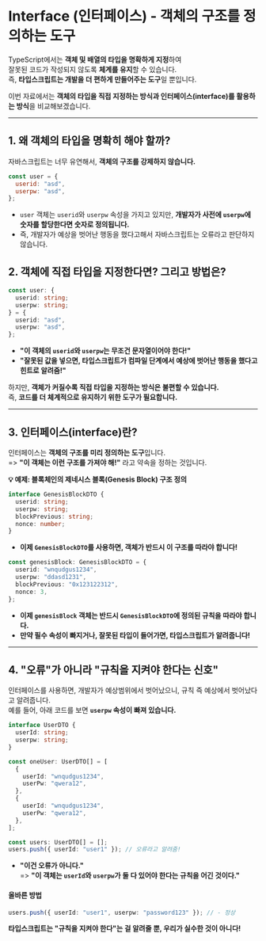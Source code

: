 # Interface (인터페이스) - 객체의 구조를 정의하는 도구

TypeScript에서는 **객체 및 배열의 타입을 명확하게 지정**하여  
잘못된 코드가 작성되지 않도록 **체계를 유지**할 수 있습니다.  
즉, **타입스크립트는 개발을 더 편하게 만들어주는 도구**일 뿐입니다.

이번 자료에서는 **객체의 타입을 직접 지정하는 방식과 인터페이스(interface)를 활용하는 방식**을 비교해보겠습니다.

---

## 1. 왜 객체의 타입을 명확히 해야 할까?

자바스크립트는 너무 유연해서, **객체의 구조를 강제하지 않습니다.**

```js
const user = {
  userid: "asd",
  userpw: "asd",
};
```

- `user` 객체는 `userid`와 `userpw` 속성을 가지고 있지만, **개발자가 사전에 `userpw`에 숫자를 할당한다면 숫자로 정의됩니다.**
- 즉, 개발자가 예상을 벗어난 행동을 했다고해서 자바스크립트는 오류라고 판단하지 않습니다.

## **2. 객체에 직접 타입을 지정한다면? 그리고 방법은?**

```ts
const user: {
  userid: string;
  userpw: string;
} = {
  userid: "asd",
  userpw: "asd",
};
```

- **"이 객체의 `userid`와 `userpw`는 무조건 문자열이어야 한다!"**
- **"잘못된 값을 넣으면, 타입스크립트가 컴파일 단계에서 예상에 벗어난 행동을 했다고 힌트로 알려줌!"**

하지만, **객체가 커질수록 직접 타입을 지정하는 방식은 불편할 수 있습니다.**  
즉, **코드를 더 체계적으로 유지하기 위한 도구가 필요합니다.**

---

## **3. 인터페이스(interface)란?**

인터페이스는 **객체의 구조를 미리 정의하는 도구**입니다.  
=> **"이 객체는 이런 구조를 가져야 해!"** 라고 약속을 정하는 것입니다.

**💡 예제: 블록체인의 제네시스 블록(Genesis Block) 구조 정의**

```ts
interface GenesisBlockDTO {
  userid: string;
  userpw: string;
  blockPrevious: string;
  nonce: number;
}
```

- **이제 `GenesisBlockDTO`를 사용하면, 객체가 반드시 이 구조를 따라야 합니다!**

```ts
const genesisBlock: GenesisBlockDTO = {
  userid: "wnqudgus1234",
  userpw: "ddasd1231",
  blockPrevious: "0x123122312",
  nonce: 3,
};
```

- **이제 `genesisBlock` 객체는 반드시 `GenesisBlockDTO`에 정의된 규칙을 따라야 합니다.**
- **만약 필수 속성이 빠지거나, 잘못된 타입이 들어가면, 타입스크립트가 알려줍니다!**

---

## **4. "오류"가 아니라 "규칙을 지켜야 한다는 신호"**

인터페이스를 사용하면, 개발자가 예상범위에서 벗어났으니, 규칙 즉 예상에서 벗어났다고 알려줍니다.  
예를 들어, 아래 코드를 보면 **`userpw` 속성이 빠져 있습니다.**

```ts
interface UserDTO {
  userId: string;
  userpw: string;
}

const oneUser: UserDTO[] = [
  {
    userId: "wnqudgus1234",
    userPw: "qwera12",
  },
  {
    userId: "wnqudgus1234",
    userPw: "qwera12",
  },
];

const users: UserDTO[] = [];
users.push({ userId: "user1" }); // 오류라고 알려줌!
```

- **"이건 오류가 아니다."**  
  => **"이 객체는 `userId`와 `userpw`가 둘 다 있어야 한다는 규칙을 어긴 것이다."**

#### **올바른 방법**

```ts
users.push({ userId: "user1", userpw: "password123" }); // - 정상
```

**타입스크립트는 "규칙을 지켜야 한다"는 걸 알려줄 뿐, 우리가 실수한 것이 아니다!**

